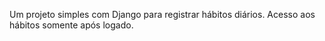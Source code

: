 Um projeto simples com Django para registrar hábitos diários. Acesso aos hábitos somente após logado. 

